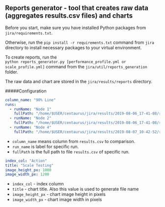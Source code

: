 ## Reports generator - tool that creates raw data (aggregates results.csv files) and charts
Before you start, make sure you have installed Python packages from `jira/requirements.txt`.

Otherwise, run the `pip install -r requirements.txt` command from `jira` directory to install necessary packages to your virtual environment.

To create reports, run the <br>
`python reports_generator.py [performance_profile.yml or scale_profile.yml]` command from the `jira/util/reports_generation` folder.

The raw data and chart are stored in the `jira/results/reports` directory.

#####Configuration
```yaml
column_name: "90% Line"
runs:
  - runName: "Node 1"
    fullPath: "/home/$USER/centaurus/jira/results/2019-08-06_17-41-08/results.csv"
  - runName: "Node 2"
    fullPath: "/home/$USER/centaurus/jira/results/2019-08-06_17-41-08/results.csv"
  - runName: "Node 4"
    fullPath: "/home/$USER/centaurus/jira/results/2019-08-07_10-42-52/results.csv"
```
- `column_name` means column from `results.csv` to comparison.
- `run_name` is label for specific run.
- `fullPath` is the full path to file `results.csv` of specific run.<br>

```yaml
index_col: "Action"
title: "Scale Testing"
image_height_px: 1000
image_width_px: 1200
```

- `index_col` - index column
- `title` - chart title. Also this value is used to generate file name
- `image_height_px` - chart image height in pixels
- `image_width_px` - chart image width in pixels